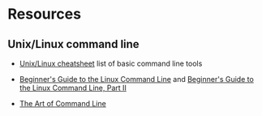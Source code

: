 # Resources

## Unix/Linux command line

- [Unix/Linux cheatsheet](http://cheatsheetworld.com/programming/unix-linux-cheat-sheet/)
list of basic command line tools

- [Beginner's Guide to the Linux Command Line](https://www.techspot.com/guides/835-linux-command-line-basics/) and [Beginner's Guide to the Linux Command Line, Part II](https://www.techspot.com/guides/844-linux-command-line-part-ii/)

- [The Art of Command Line ](https://github.com/jlevy/the-art-of-command-line)
